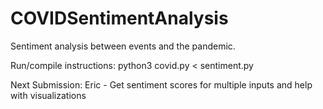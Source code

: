 # COVIDSentimentAnalysis
Sentiment analysis between events and the pandemic.

Run/compile instructions: python3 covid.py < sentiment.py

Next Submission:
	Eric - Get sentiment scores for multiple inputs and help with visualizations

